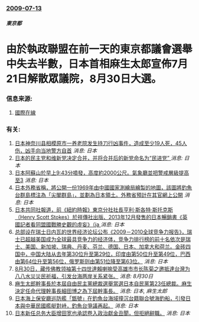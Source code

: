 ### [2009-07-13](/news/2009/07/13/index.md)

##### 東京都
# 由於執政聯盟在前一天的東京都議會選舉中失去半數，日本首相麻生太郎宣佈7月21日解散眾議院，8月30日大選。




### 信息来源:

1. [國際在線](http://gb.cri.cn/27824/2009/07/13/3245s2561318.htm)

### 有关:

1. [日本神奈川县相模原市一养老院发生持刀行凶事件，造成至少19人死，45人伤，凶手向当地警方自首](/zh/news/2016/07/26/日本神奈川县相模原市一养老院发生持刀行凶事件-造成至少19人死-45人伤-凶手向当地警方自首.md) _消息: 日本_
2. [日本的民主党和维新党决定合并，并将合并后的新党命名为“民进党” ](/zh/news/2016/03/14/日本的民主党和维新党决定合并-并将合并后的新党命名为-民进党.md) _消息: 日本_
3. [日本阿蘇山於早上9:43分噴發，高度約2000公尺。氣象廳並把警戒層級提高至3](/zh/news/2015/09/14/日本阿蘇山於早上9-43分噴發-高度約2000公尺-氣象廳並把警戒層級提高至3.md) _消息: 日本_
4. [日本外務省稱，將公開一份1969年由中國國家測繪局繪製的地圖，該圖將釣魚台群島標注為「尖閣群島」，並劃為日本領土。外務省預計在其官網上公開](/zh/news/2015/03/6/日本外務省稱-將公開一份1969年由中國國家測繪局繪製的地圖-該圖將釣魚台群島標注為-尖閣群島-並劃為日本領土-外務省.md) _消息: 日本_
5. [ 日本共同社報道，前《紐約時報》東京分社社長亨利·斯各特·斯托克斯（Henry Scott Stokes）於祥傳社出版、2013年12月發售的日本暢銷書《英國記者看同盟國戰勝史觀的虛妄》（ja ](/zh/news/2014/05/8/日本共同社報道-前-紐約時報-東京分社社長亨利-斯各特-斯托克斯-Henry-Scott-Stokes-於祥傳社出版.md) _消息: 日本_
6. [ 总部设在瑞士日内瓦的世界经济论坛公布《2009－2010全球竞争力报告》，瑞士已超越美国成为全球最具竞争力的经济体，竞争力排行榜的前十名依次是瑞士、美国、新加坡、瑞典、丹麦、芬兰、德国、日本、加拿大和荷兰。金砖四国中，中国大陆从去年第30位升至第29位，印度由第50位升至第49位，巴西由第64位升至第56位，俄罗斯则由第51位降至第63位。](/zh/news/2009/09/8/总部设在瑞士日内瓦的世界经济论坛公布-2009-2010全球竞争力报告-瑞士已超越美国成为全球最具竞争力的经济体-竞.md) _消息: 日本_
7. [ 8月30日，藏传佛教领袖第十四世達賴喇嘛受高雄市市长陈菊之邀抵達台灣为八八水災災民祈福，引发台海两岸关系紧张。](/zh/news/2009/08/30/8月30日-藏传佛教领袖第十四世達賴喇嘛受高雄市市长陈菊之邀抵達台灣为八八水災災民祈福-引发台海两岸关系紧张.md) _消息: 8月30日_
8. [麻生太郎幹事長於本屆自由民主黨總裁選舉當選日本自民黨第23任總裁。麻生決定任命代理幹事長細田博之為下屆幹事長。](/zh/news/2008/09/22/麻生太郎幹事長於本屆自由民主黨總裁選舉當選日本自民黨第23任總裁-麻生決定任命代理幹事長細田博之為下屆幹事長.md) _消息: 日本, 麻生太郎_
9. [日本海上保安廳巡防艦「甑號」在釣魚台海域撞沉台籍聯合號海釣船，引發日本與中華民國艦艇對峙，釣魚台爭議再起。](/zh/news/2008/06/10/日本海上保安廳巡防艦-甑號-在釣魚台海域撞沉台籍聯合號海釣船-引發日本與中華民國艦艇對峙-釣魚台爭議再起.md) _消息: 日本_
10. [日本新任总务大臣增田宽也承認卷入政治獻金丑聞，但拒絕辭職。](/zh/news/2007/09/8/日本新任总务大臣增田宽也承認卷入政治獻金丑聞-但拒絕辭職.md) _消息: 日本_
